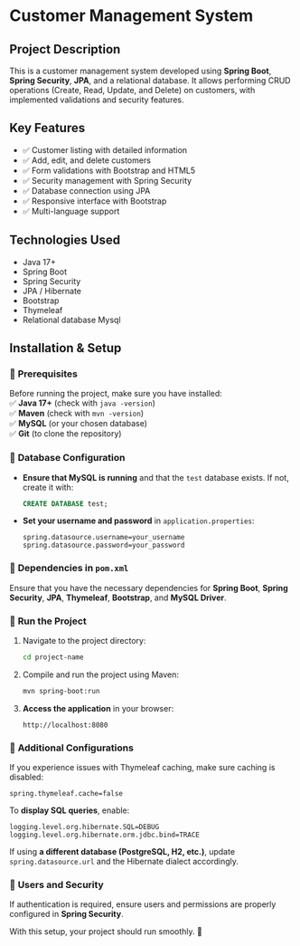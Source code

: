 # Customer Management System  

## Project Description  
This is a customer management system developed using **Spring Boot**, **Spring Security**, **JPA**, and a relational database. It allows performing CRUD operations (Create, Read, Update, and Delete) on customers, with implemented validations and security features.  

## Key Features  
- ✅ Customer listing with detailed information  
- ✅ Add, edit, and delete customers  
- ✅ Form validations with Bootstrap and HTML5  
- ✅ Security management with Spring Security  
- ✅ Database connection using JPA  
- ✅ Responsive interface with Bootstrap  
- ✅ Multi-language support  

## Technologies Used  
- Java 17+  
- Spring Boot  
- Spring Security  
- JPA / Hibernate  
- Bootstrap  
- Thymeleaf  
- Relational database Mysql

## Installation & Setup  
### 🔹 **Prerequisites**  
Before running the project, make sure you have installed:  
✅ **Java 17+** (check with `java -version`)  
✅ **Maven** (check with `mvn -version`)  
✅ **MySQL** (or your chosen database)  
✅ **Git** (to clone the repository)  

### 🔹 **Database Configuration**  
- **Ensure that MySQL is running** and that the `test` database exists. If not, create it with:  
  ```sql
  CREATE DATABASE test;
  ```
- **Set your username and password** in `application.properties`:  
  ```properties
  spring.datasource.username=your_username
  spring.datasource.password=your_password
  ```

### 🔹 **Dependencies in `pom.xml`**  
Ensure that you have the necessary dependencies for **Spring Boot**, **Spring Security**, **JPA**, **Thymeleaf**, **Bootstrap**, and **MySQL Driver**.  

### 🔹 **Run the Project**  
1. Navigate to the project directory:  
   ```bash
   cd project-name
   ```  
2. Compile and run the project using Maven:  
   ```bash
   mvn spring-boot:run
   ```  
3. **Access the application** in your browser:  
   ```
   http://localhost:8080
   ```

### 🔹 **Additional Configurations**  
If you experience issues with Thymeleaf caching, make sure caching is disabled:  
```properties
spring.thymeleaf.cache=false
```
To **display SQL queries**, enable:  
```properties
logging.level.org.hibernate.SQL=DEBUG
logging.level.org.hibernate.orm.jdbc.bind=TRACE
```
If using **a different database (PostgreSQL, H2, etc.)**, update `spring.datasource.url` and the Hibernate dialect accordingly.  

### 🔹 **Users and Security**  
If authentication is required, ensure users and permissions are properly configured in **Spring Security**.  

With this setup, your project should run smoothly. 🚀
